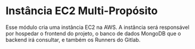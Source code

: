 # Instância EC2 Multi-Propósito

Esse módulo cria uma instância EC2 na AWS. A instância será responsável por hospedar o frontend do projeto, o banco de dados MongoDB que o backend irá consultar, e também os Runners do Gitlab.
